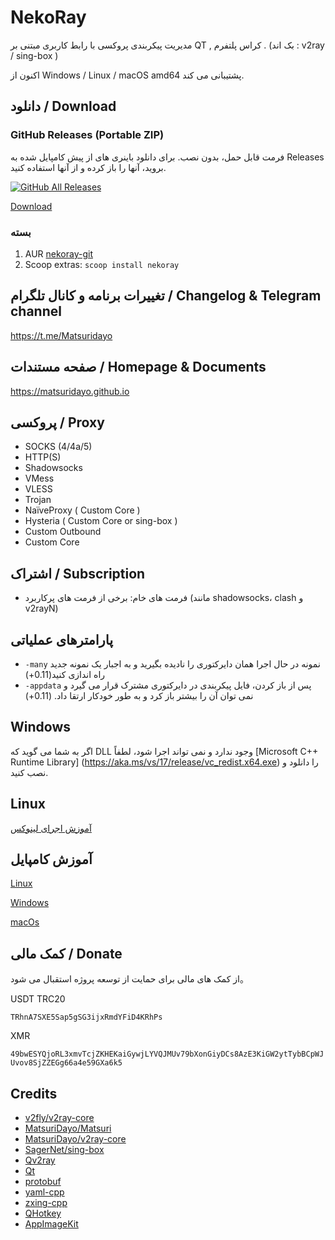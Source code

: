 # NekoRay

مدیریت پیکربندی پروکسی با رابط کاربری مبتنی بر QT , کراس پلتفرم . (بک اند : v2ray / sing-box )

اکنون از Windows / Linux / macOS amd64 پشتیبانی می کند.

## دانلود / Download

### GitHub Releases (Portable ZIP)

فرمت قابل حمل، بدون نصب. برای دانلود باینری های از پیش کامپایل شده به Releases بروید، آنها را باز کرده و از آنها استفاده کنید.

[![GitHub All Releases](https://img.shields.io/github/downloads/Matsuridayo/nekoray/total?label=downloads-total&logo=github&style=flat-square)](https://github.com/Matsuridayo/nekoray/releases)

[Download](https://github.com/Matsuridayo/nekoray/releases)

### بسته

1. AUR [nekoray-git](https://aur.archlinux.org/packages/nekoray-git)
2. Scoop extras: `scoop install nekoray`

## تغییرات برنامه و کانال تلگرام / Changelog & Telegram channel

https://t.me/Matsuridayo

## صفحه مستندات / Homepage & Documents

https://matsuridayo.github.io

## پروکسی / Proxy

* SOCKS (4/4a/5)
* HTTP(S)
* Shadowsocks
* VMess
* VLESS
* Trojan
* NaïveProxy ( Custom Core )
* Hysteria ( Custom Core or sing-box )
* Custom Outbound
* Custom Core

## اشتراک / Subscription

* فرمت های خام: برخی از فرمت های پرکاربرد (مانند shadowsocks، clash و v2rayN)

## پارامترهای عملیاتی

- `-many` نمونه در حال اجرا همان دایرکتوری را نادیده بگیرید و به اجبار یک نمونه جدید راه اندازی کنید(0.11+)
- `-appdata` پس از باز کردن، فایل پیکربندی در دایرکتوری مشترک قرار می گیرد و نمی توان آن را بیشتر باز کرد و به طور خودکار ارتقا داد. (0.11+)

## Windows 

اگر به شما می گوید که DLL وجود ندارد و نمی تواند اجرا شود، لطفاً [Microsoft C++ Runtime Library] (https://aka.ms/vs/17/release/vc_redist.x64.exe) را دانلود و نصب کنید.

## Linux 

[آموزش اجرای لینوکس](docs/Run_Linux.md)
## آموزش کامپایل

[Linux](docs/Build_Linux.md)

[Windows](docs/Build_Windows.md)

[macOs](docs/Build_MacOS_fa.md)

## کمک مالی / Donate

از کمک های مالی برای حمایت از توسعه پروژه استقبال می شود。

USDT TRC20

`TRhnA7SXE5Sap5gSG3ijxRmdYFiD4KRhPs`

XMR

`49bwESYQjoRL3xmvTcjZKHEKaiGywjLYVQJMUv79bXonGiyDCs8AzE3KiGW2ytTybBCpWJUvov8SjZZEGg66a4e59GXa6k5`

## Credits

- [v2fly/v2ray-core](https://github.com/v2fly/v2ray-core)
- [MatsuriDayo/Matsuri](https://github.com/MatsuriDayo/Matsuri)
- [MatsuriDayo/v2ray-core](https://github.com/MatsuriDayo/v2ray-core)
- [SagerNet/sing-box](https://github.com/SagerNet/sing-box)
- [Qv2ray](https://github.com/Qv2ray/Qv2ray)
- [Qt](https://www.qt.io/)
- [protobuf](https://github.com/protocolbuffers/protobuf)
- [yaml-cpp](https://github.com/jbeder/yaml-cpp)
- [zxing-cpp](https://github.com/nu-book/zxing-cpp)
- [QHotkey](https://github.com/Skycoder42/QHotkey)
- [AppImageKit](https://github.com/AppImage/AppImageKit)
